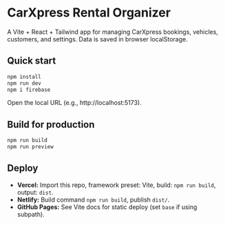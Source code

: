 # CarXpress Rental Organizer

A Vite + React + Tailwind app for managing CarXpress bookings, vehicles, customers, and settings. Data is saved in browser localStorage.

## Quick start
```bash
npm install
npm run dev
npm i firebase
```
Open the local URL (e.g., http://localhost:5173).

## Build for production
```bash
npm run build
npm run preview
```

## Deploy
- **Vercel:** Import this repo, framework preset: Vite, build: `npm run build`, output: `dist`.
- **Netlify:** Build command `npm run build`, publish `dist/`.
- **GitHub Pages:** See Vite docs for static deploy (set `base` if using subpath).
